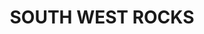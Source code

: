 ---
lastmod: '2025-04-06T06:05:20+00:00'
latitude: -30.925233
layout: suburb
longitude: 153.053789
postcode: '2431'
state: NSW
title: SOUTH WEST ROCKS
url: /nsw/south-west-rocks/
---